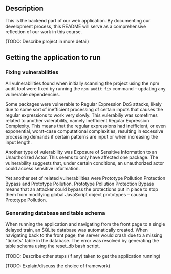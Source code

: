 ## Description
This is the backend part of our web application. By documenting our development process, this README will serve as a comprehensive reflection of our work in this course.

(TODO: Describe project in more detail)

## Getting the application to run
### Fixing vulnerabilities
All vulnerabilities found when initially scanning the project using the npm audit tool were fixed by running the `npm audit fix` command – updating any vulnerable dependencies.

Some packages were vulnerable to Regular Expression DoS attacks, likely due to some sort of inefficient processing of certain inputs that causes the regular expressions to work very slowly. This vulerabiliy was sometimes related to another vulerability, namely Inefficient Regular Expression Complexity. This means that the regular expressions had inefficient, or even exponential, worst-case computational complexities, resulting in excessive processing demands if certain patterns are input or when increasing the input length.

Another type of vulerability was Exposure of Sensitive Information to an Unauthorized Actor. This seems to only have affected one package. The vulnerability suggests that, under certain conditions, an unauthorized actor could access sensitive information.

Yet another set of related vulnerabilities were Prototype Pollution Protection Bypass and Prototype Pollution. Prototype Pollution Protection Bypass means that an attacker could bypass the protections put in place to stop them from modifying global JavaScript object prototypes – causing Prototype Pollution.

### Generating database and table schema
When running the application and navigating from the front page to a single delayed train, an SQLite database was automatically created. When navigating back to the front page, the server would crash due to a missing "tickets" table in the database. The error was resolved by generating the table schema using the reset_db bash script.

(TODO: Describe other steps (if any) taken to get the application running)

(TODO: Explain/discuss the choice of framework)